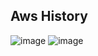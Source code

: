 ## Aws History
![image](https://user-images.githubusercontent.com/84008107/133884595-8c49f443-b42f-45c1-b242-4d03ca563bbb.png)
![image](https://user-images.githubusercontent.com/84008107/133884598-753af6dd-584d-46b5-834b-903ee5789457.png)
